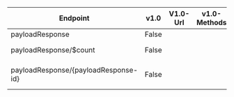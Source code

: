 | Endpoint | v1.0 | V1.0-Url | v1.0-Methods | beta | Beta-Url | Beta-Methods | Path | Root | Children | Segment |
| ----------| ----------| ----------| ----------| ----------| ----------| ----------| ----------| ----------| ----------| ----------|
| payloadResponse| False| | | True| https://graph.microsoft.com/beta/payloadResponse| Get Post| payloadResponse| payloadResponse| 2| payloadResponse|
| payloadResponse/$count| False| | | True| https://graph.microsoft.com/beta/payloadResponse/$count| Get| payloadResponse $count| payloadResponse| 0| $count|
| payloadResponse/{payloadResponse-id}| False| | | True| https://graph.microsoft.com/beta/payloadResponse/{payloadResponse-id}| Get Patch Delete| payloadResponse {payloadResponse-id}| payloadResponse| 0| {payloadResponse-id}|
